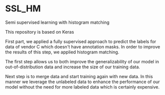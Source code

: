 # SSL_HM
Semi supervised learning with histogram matching

This repository is based on Keras

First part, we applied a fully supervised approach to predict the labels for data of vendor C which doesn't have annotation masks.
In order to improve the results of this step, we applied histogram matching.

The first step allows us to both improve the generalizability of our model in out-of-distribution data and increase the size of our training data.

Next step is to merge data and start training again with new data. In this manner we leverage the unlabeled data to enhance the performance of our model without the need for more labeled data which is certainly expensive.
